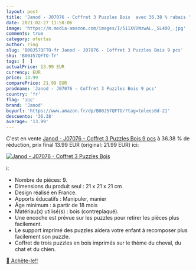 ```yaml
---
layout: post
title: 'Janod - J07076 - Coffret 3 Puzzles Bois  avec 36.38 % rabais '
date: 2021-02-27 11:58:06
image: 'https://m.media-amazon.com/images/I/511XVUWzwAL._SL400_.jpg'
comments: true
category: ofertas
author: ring
slug: 'B00J57QFTO-fr Janod - J07076 - Coffret 3 Puzzles Bois 9 pcs'
sku: 'B00J57QFTO-fr'
tags: [  ]
actualPrice: 13.99 EUR
currency: EUR
price: 13.99
comparePrice: 21.99 EUR
prodname: 'Janod - J07076 - Coffret 3 Puzzles Bois 9 pcs'
country: 'fr'
flag: '🇫🇷'
brand: 'Janod'
buyurl: 'https://www.amazon.fr/dp/B00J57QFTO/?tag=tolees0d-21'
descuento: '36.38'
average: '13.99'
---
```


C'est en vente [Janod - J07076 - Coffret 3 Puzzles Bois 9 pcs](https://www.amazon.fr/dp/B00J57QFTO/?tag=tolees0d-21)  à  36.38 % de réduction, prix final  13.99 EUR (original: 21.99 EUR) ici:

[![Janod - J07076 - Coffret 3 Puzzles Bois ](https://m.media-amazon.com/images/I/511XVUWzwAL._SL400_.jpg)](https://www.amazon.fr/dp/B00J57QFTO/?tag=tolees0d-21)

ℹ️:

- Nombre de pièces: 9.
- Dimensions du produit seul : 21 x 21 x 21 cm
- Design réalisé en France.
- Apports éducatifs : Manipuler, manier
- Âge minimum : à partir de 18 mois
- Matériau(x) utilisé(s) : bois (contreplaqué).
- Une encoche est prévue sur les puzzles pour retirer les pièces plus facilement.
- Le support imprimé des puzzles aidera votre enfant à recomposer plus facilement son puzzle.
- Coffret de trois puzzles en bois imprimés sur le thème du cheval, du chat et du chien.

[🛒 Achète-le!!](https://www.amazon.fr/dp/B00J57QFTO/?tag=tolees0d-21)
